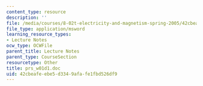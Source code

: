 ```yaml
---
content_type: resource
description: ''
file: /media/courses/8-02t-electricity-and-magnetism-spring-2005/42cbeafeebe5d3349afafe1fbd526df9_prs_w01d1.doc
file_type: application/msword
learning_resource_types:
- Lecture Notes
ocw_type: OCWFile
parent_title: Lecture Notes
parent_type: CourseSection
resourcetype: Other
title: prs_w01d1.doc
uid: 42cbeafe-ebe5-d334-9afa-fe1fbd526df9
---
```

